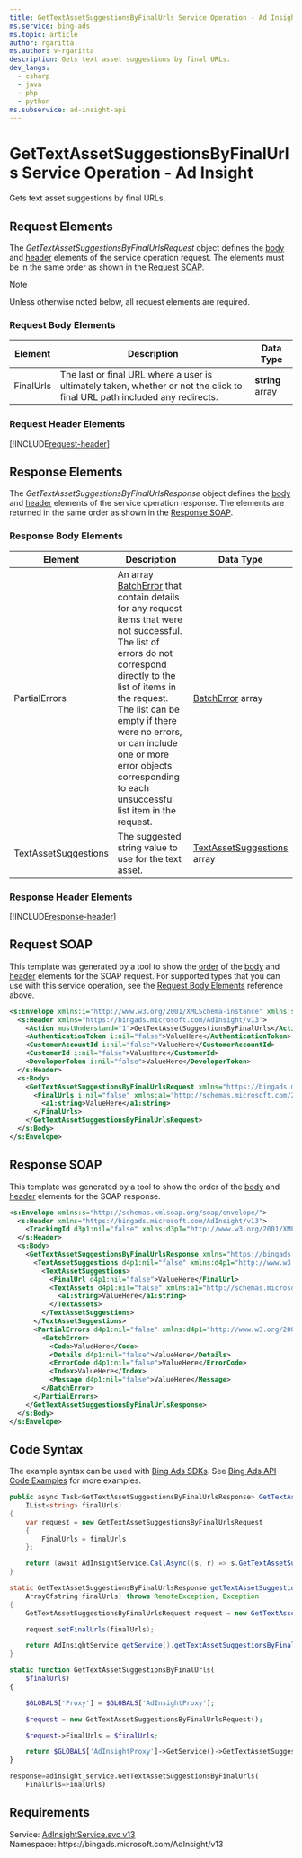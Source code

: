 ```yaml
---
title: GetTextAssetSuggestionsByFinalUrls Service Operation - Ad Insight
ms.service: bing-ads
ms.topic: article
author: rgaritta
ms.author: v-rgaritta
description: Gets text asset suggestions by final URLs.
dev_langs: 
  - csharp
  - java
  - php
  - python
ms.subservice: ad-insight-api
---
```

# GetTextAssetSuggestionsByFinalUrls Service Operation - Ad Insight
Gets text asset suggestions by final URLs.

## <a name="request"></a>Request Elements
The *GetTextAssetSuggestionsByFinalUrlsRequest* object defines the [body](#request-body) and [header](#request-header) elements of the service operation request. The elements must be in the same order as shown in the [Request SOAP](#request-soap). 

> [!NOTE]
> Unless otherwise noted below, all request elements are required.

### <a name="request-body"></a>Request Body Elements

|Element|Description|Data Type|
|-----------|---------------|-------------|
|<a name="finalurls"></a>FinalUrls|The last or final URL where a user is ultimately taken, whether or not the click to final URL path included any redirects.|**string** array|

### <a name="request-header"></a>Request Header Elements
[!INCLUDE[request-header](./includes/request-header.md)]

## <a name="response"></a>Response Elements
The *GetTextAssetSuggestionsByFinalUrlsResponse* object defines the [body](#response-body) and [header](#response-header) elements of the service operation response. The elements are returned in the same order as shown in the [Response SOAP](#response-soap).

### <a name="response-body"></a>Response Body Elements

|Element|Description|Data Type|
|-----------|---------------|-------------|
|<a name="partialerrors"></a>PartialErrors|An array [BatchError](batcherror.md) that contain details for any request items that were not successful. <br>The list of errors do not correspond directly to the list of items in the request. The list can be empty if there were no errors, or can include one or more error objects corresponding to each unsuccessful list item in the request.|[BatchError](batcherror.md) array|
|<a name="textassetsuggestions"></a>TextAssetSuggestions|The suggested string value to use for the text asset.|[TextAssetSuggestions](textassetsuggestions.md) array|

### <a name="response-header"></a>Response Header Elements
[!INCLUDE[response-header](./includes/response-header.md)]

## <a name="request-soap"></a>Request SOAP
This template was generated by a tool to show the [order](../guides/services-protocol.md#element-order) of the [body](#request-body) and [header](#request-header) elements for the SOAP request. For supported types that you can use with this service operation, see the [Request Body Elements](#request-body) reference above.

```xml
<s:Envelope xmlns:i="http://www.w3.org/2001/XMLSchema-instance" xmlns:s="http://schemas.xmlsoap.org/soap/envelope/">
  <s:Header xmlns="https://bingads.microsoft.com/AdInsight/v13">
    <Action mustUnderstand="1">GetTextAssetSuggestionsByFinalUrls</Action>
    <AuthenticationToken i:nil="false">ValueHere</AuthenticationToken>
    <CustomerAccountId i:nil="false">ValueHere</CustomerAccountId>
    <CustomerId i:nil="false">ValueHere</CustomerId>
    <DeveloperToken i:nil="false">ValueHere</DeveloperToken>
  </s:Header>
  <s:Body>
    <GetTextAssetSuggestionsByFinalUrlsRequest xmlns="https://bingads.microsoft.com/AdInsight/v13">
      <FinalUrls i:nil="false" xmlns:a1="http://schemas.microsoft.com/2003/10/Serialization/Arrays">
        <a1:string>ValueHere</a1:string>
      </FinalUrls>
    </GetTextAssetSuggestionsByFinalUrlsRequest>
  </s:Body>
</s:Envelope>
```

## <a name="response-soap"></a>Response SOAP
This template was generated by a tool to show the order of the [body](#response-body) and [header](#response-header) elements for the SOAP response.

```xml
<s:Envelope xmlns:s="http://schemas.xmlsoap.org/soap/envelope/">
  <s:Header xmlns="https://bingads.microsoft.com/AdInsight/v13">
    <TrackingId d3p1:nil="false" xmlns:d3p1="http://www.w3.org/2001/XMLSchema-instance">ValueHere</TrackingId>
  </s:Header>
  <s:Body>
    <GetTextAssetSuggestionsByFinalUrlsResponse xmlns="https://bingads.microsoft.com/AdInsight/v13">
      <TextAssetSuggestions d4p1:nil="false" xmlns:d4p1="http://www.w3.org/2001/XMLSchema-instance">
        <TextAssetSuggestions>
          <FinalUrl d4p1:nil="false">ValueHere</FinalUrl>
          <TextAssets d4p1:nil="false" xmlns:a1="http://schemas.microsoft.com/2003/10/Serialization/Arrays">
            <a1:string>ValueHere</a1:string>
          </TextAssets>
        </TextAssetSuggestions>
      </TextAssetSuggestions>
      <PartialErrors d4p1:nil="false" xmlns:d4p1="http://www.w3.org/2001/XMLSchema-instance">
        <BatchError>
          <Code>ValueHere</Code>
          <Details d4p1:nil="false">ValueHere</Details>
          <ErrorCode d4p1:nil="false">ValueHere</ErrorCode>
          <Index>ValueHere</Index>
          <Message d4p1:nil="false">ValueHere</Message>
        </BatchError>
      </PartialErrors>
    </GetTextAssetSuggestionsByFinalUrlsResponse>
  </s:Body>
</s:Envelope>
```

## <a name="example"></a>Code Syntax
The example syntax can be used with [Bing Ads SDKs](../guides/client-libraries.md). See [Bing Ads API Code Examples](../guides/code-examples.md) for more examples.
```csharp
public async Task<GetTextAssetSuggestionsByFinalUrlsResponse> GetTextAssetSuggestionsByFinalUrlsAsync(
	IList<string> finalUrls)
{
	var request = new GetTextAssetSuggestionsByFinalUrlsRequest
	{
		FinalUrls = finalUrls
	};

	return (await AdInsightService.CallAsync((s, r) => s.GetTextAssetSuggestionsByFinalUrlsAsync(r), request));
}
```
```java
static GetTextAssetSuggestionsByFinalUrlsResponse getTextAssetSuggestionsByFinalUrls(
	ArrayOfstring finalUrls) throws RemoteException, Exception
{
	GetTextAssetSuggestionsByFinalUrlsRequest request = new GetTextAssetSuggestionsByFinalUrlsRequest();

	request.setFinalUrls(finalUrls);

	return AdInsightService.getService().getTextAssetSuggestionsByFinalUrls(request);
}
```
```php
static function GetTextAssetSuggestionsByFinalUrls(
	$finalUrls)
{

	$GLOBALS['Proxy'] = $GLOBALS['AdInsightProxy'];

	$request = new GetTextAssetSuggestionsByFinalUrlsRequest();

	$request->FinalUrls = $finalUrls;

	return $GLOBALS['AdInsightProxy']->GetService()->GetTextAssetSuggestionsByFinalUrls($request);
}
```
```python
response=adinsight_service.GetTextAssetSuggestionsByFinalUrls(
	FinalUrls=FinalUrls)
```

## Requirements
Service: [AdInsightService.svc v13](https://adinsight.api.bingads.microsoft.com/Api/Advertiser/AdInsight/v13/AdInsightService.svc)  
Namespace: https\://bingads.microsoft.com/AdInsight/v13  

